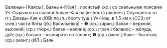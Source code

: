 ---
---

Баланын-⟦Каясы⟧, Баянын-⟦Кая⟧
: лесистый ⦅хр.⦆ со скальными поясами Уч-Сырым и со скалой Балан-Кая на ⦅ю-вост.⦆ ⦅оконеч.⦆ Спускается от ⦅г.⦆ Джады-Кая к ⦅ЮВ⦆ по ⦅п.⦆ борту ⦅ущ.⦆ Уч-Кош, в 1,5 км к ⦅ССЗ⦆ от ⦅сев.⦆ части Ялты (⦅б.⦆ Васильевка) – ❶ ⦅ср.⦆ ⦅иран.⦆ балан – верхний, высокий; ⦅ср.⦆ ⦅тюрк.⦆ балан – калина; ⦅ср.⦆ ⦅греч.⦆ баланос – жёлудь, дуб; ⦅ср.⦆ балано – «запирать на засов»; ❷ ⦅ср.⦆ ⦅монг.⦆ баян – богатый; ⦅ср.⦆ ⦅монг.⦆ ⦅ИЛ.⦆ Баян.
